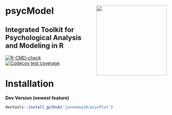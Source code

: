 # psycModel  <a href='https://jasonmoy28.github.io/psycModel/'><img src='man/figures/logo.png' align="right" height="220px" /></a>

## Integrated Toolkit for Psychological Analysis and Modeling in R

<!-- badges: start -->
[![R-CMD-check](https://github.com/jasonmoy28/psycPlot/actions/workflows/R-CMD-check.yaml/badge.svg)](https://github.com/jasonmoy28/psycPlot/actions/workflows/R-CMD-check.yaml)
[![Codecov test coverage](https://codecov.io/gh/jasonmoy28/psycPlot/branch/master/graph/badge.svg)](https://app.codecov.io/gh/jasonmoy28/psycPlot?branch=master)
<!-- badges: end -->

# Installation

**Dev Version (newest feature)**
```R
devtools::install_github('jasonmoy28/psycPlot')
```
